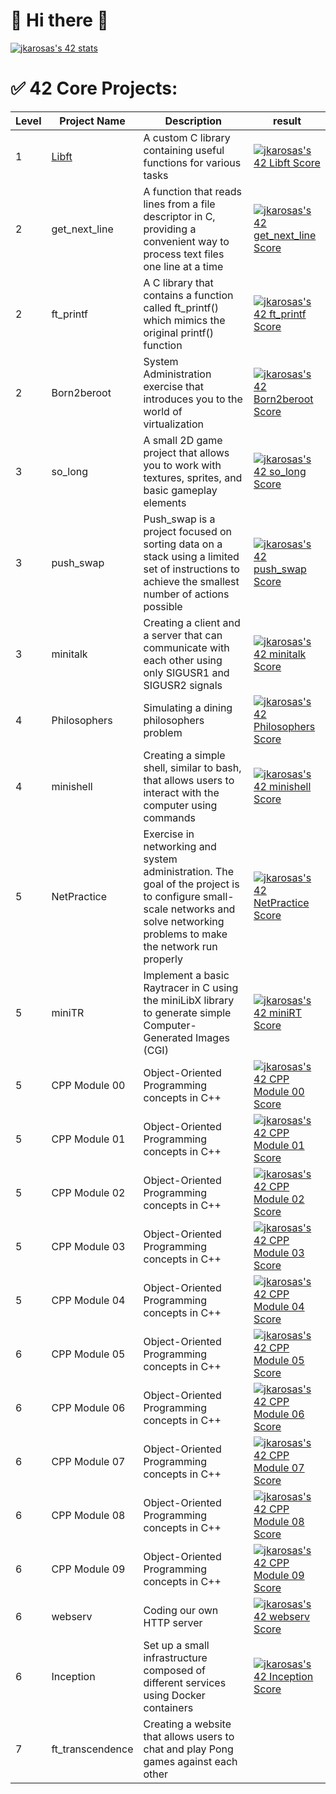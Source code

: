 # 👋 Hi there 👋

[![jkarosas's 42 stats](https://badge42.vercel.app/api/v2/clknmr618001108mjxhcpt0ku/stats?cursusId=21&coalitionId=353)](https://github.com/JaeSeoKim/badge42)


# ✅ 42 Core Projects:

| Level | Project Name      | Description                         | result |
|-------|-------------------|-------------------------------------|--------|
| 1 | [Libft](https://github.com/Juzanok/Libft) | A custom C library containing useful functions for various tasks | [![jkarosas's 42 Libft Score](https://badge42.vercel.app/api/v2/clknmr618001108mjxhcpt0ku/project/2407639)](https://github.com/JaeSeoKim/badge42) |
| 2 | get_next_line | A function that reads lines from a file descriptor in C, providing a convenient way to process text files one line at a time | [![jkarosas's 42 get_next_line Score](https://badge42.vercel.app/api/v2/clknmr618001108mjxhcpt0ku/project/2427707)](https://github.com/JaeSeoKim/badge42) |
| 2 | ft_printf | A C library that contains a function called ft_printf() which mimics the original printf() function | [![jkarosas's 42 ft_printf Score](https://badge42.vercel.app/api/v2/clknmr618001108mjxhcpt0ku/project/2430454)](https://github.com/JaeSeoKim/badge42) |
| 2 | Born2beroot | System Administration exercise that introduces you to the world of virtualization | [![jkarosas's 42 Born2beroot Score](https://badge42.vercel.app/api/v2/clknmr618001108mjxhcpt0ku/project/2447089)](https://github.com/JaeSeoKim/badge42) |
| 3 | so_long | A small 2D game project that allows you to work with textures, sprites, and basic gameplay elements | [![jkarosas's 42 so_long Score](https://badge42.vercel.app/api/v2/clknmr618001108mjxhcpt0ku/project/2527171)](https://github.com/JaeSeoKim/badge42) |
| 3 | push_swap | Push_swap is a project focused on sorting data on a stack using a limited set of instructions to achieve the smallest number of actions possible | [![jkarosas's 42 push_swap Score](https://badge42.vercel.app/api/v2/clknmr618001108mjxhcpt0ku/project/2465900)](https://github.com/JaeSeoKim/badge42) |
| 3 | minitalk | Creating a client and a server that can communicate with each other using only SIGUSR1 and SIGUSR2 signals | [![jkarosas's 42 minitalk Score](https://badge42.vercel.app/api/v2/clknmr618001108mjxhcpt0ku/project/2529292)](https://github.com/JaeSeoKim/badge42) |
| 4 | Philosophers | Simulating a dining philosophers problem | [![jkarosas's 42 Philosophers Score](https://badge42.vercel.app/api/v2/clknmr618001108mjxhcpt0ku/project/2540060)](https://github.com/JaeSeoKim/badge42) |
| 4 | minishell | Creating a simple shell, similar to bash, that allows users to interact with the computer using commands | [![jkarosas's 42 minishell Score](https://badge42.vercel.app/api/v2/clknmr618001108mjxhcpt0ku/project/2621799)](https://github.com/JaeSeoKim/badge42) |
| 5 | NetPractice | Exercise in networking and system administration. The goal of the project is to configure small-scale networks and solve networking problems to make the network run properly | [![jkarosas's 42 NetPractice Score](https://badge42.vercel.app/api/v2/clknmr618001108mjxhcpt0ku/project/2775704)](https://github.com/JaeSeoKim/badge42) |
| 5 | miniTR | Implement a basic Raytracer in C using the miniLibX library to generate simple Computer-Generated Images (CGI) | [![jkarosas's 42 miniRT Score](https://badge42.vercel.app/api/v2/clknmr618001108mjxhcpt0ku/project/2903399)](https://github.com/JaeSeoKim/badge42) |
| 5 | CPP Module 00 | Object-Oriented Programming concepts in C++ | [![jkarosas's 42 CPP Module 00 Score](https://badge42.vercel.app/api/v2/clknmr618001108mjxhcpt0ku/project/2768962)](https://github.com/JaeSeoKim/badge42) |
| 5 | CPP Module 01 | Object-Oriented Programming concepts in C++ | [![jkarosas's 42 CPP Module 01 Score](https://badge42.vercel.app/api/v2/clknmr618001108mjxhcpt0ku/project/2775862)](https://github.com/JaeSeoKim/badge42) |
| 5 | CPP Module 02 | Object-Oriented Programming concepts in C++ | [![jkarosas's 42 CPP Module 02 Score](https://badge42.vercel.app/api/v2/clknmr618001108mjxhcpt0ku/project/2829191)](https://github.com/JaeSeoKim/badge42) |
| 5 | CPP Module 03 | Object-Oriented Programming concepts in C++ | [![jkarosas's 42 CPP Module 03 Score](https://badge42.vercel.app/api/v2/clknmr618001108mjxhcpt0ku/project/2851244)](https://github.com/JaeSeoKim/badge42) |
| 5 | CPP Module 04 | Object-Oriented Programming concepts in C++ | [![jkarosas's 42 CPP Module 04 Score](https://badge42.vercel.app/api/v2/clknmr618001108mjxhcpt0ku/project/2858907)](https://github.com/JaeSeoKim/badge42) |
| 6 | CPP Module 05 | Object-Oriented Programming concepts in C++ | [![jkarosas's 42 CPP Module 05 Score](https://badge42.vercel.app/api/v2/clknmr618001108mjxhcpt0ku/project/2863242)](https://github.com/JaeSeoKim/badge42) |
| 6 | CPP Module 06 | Object-Oriented Programming concepts in C++ | [![jkarosas's 42 CPP Module 06 Score](https://badge42.vercel.app/api/v2/clknmr618001108mjxhcpt0ku/project/2871308)](https://github.com/JaeSeoKim/badge42) |
| 6 | CPP Module 07 | Object-Oriented Programming concepts in C++ | [![jkarosas's 42 CPP Module 07 Score](https://badge42.vercel.app/api/v2/clknmr618001108mjxhcpt0ku/project/2887396)](https://github.com/JaeSeoKim/badge42) |
| 6 | CPP Module 08 | Object-Oriented Programming concepts in C++ | [![jkarosas's 42 CPP Module 08 Score](https://badge42.vercel.app/api/v2/clknmr618001108mjxhcpt0ku/project/2894267)](https://github.com/JaeSeoKim/badge42) |
| 6 | CPP Module 09 | Object-Oriented Programming concepts in C++ | [![jkarosas's 42 CPP Module 09 Score](https://badge42.vercel.app/api/v2/clknmr618001108mjxhcpt0ku/project/3026640)](https://github.com/JaeSeoKim/badge42) |
| 6 | webserv | Coding our own HTTP server | [![jkarosas's 42 webserv Score](https://badge42.vercel.app/api/v2/clknmr618001108mjxhcpt0ku/project/3012731)](https://github.com/JaeSeoKim/badge42) |
| 6 | Inception | Set up a small infrastructure composed of different services using Docker containers |  [![jkarosas's 42 Inception Score](https://badge42.vercel.app/api/v2/clknmr618001108mjxhcpt0ku/project/3012579)](https://github.com/JaeSeoKim/badge42) |
| 7 | ft_transcendence | Creating a website that allows users to chat and play Pong games against each other | |
<!-- Proudly created with GPRM ( https://gprm.itsvg.in ) -->
<!--
**Juzanok/juzanok** is a ✨ _special_ ✨ repository because its `README.md` (this file) appears on your GitHub profile.

Here are some ideas to get you started:

- 🔭 I’m currently working on ...
- 🌱 I’m currently learning ...
- 👯 I’m looking to collaborate on ...
- 🤔 I’m looking for help with ...
- 💬 Ask me about ...
- 📫 How to reach me: ...
- 😄 Pronouns: ...
- ⚡ Fun fact: ...
-->
